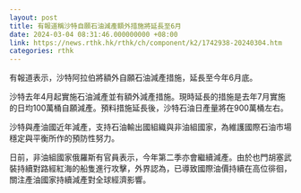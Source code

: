```yaml
---
layout: post
title: 有報道稱沙特自願石油減產額外措施將延長至6月
date: 2024-03-04 08:31:46.000000000 +08:00
link: https://news.rthk.hk/rthk/ch/component/k2/1742938-20240304.htm
categories: rthk
---
```


有報道表示，沙特阿拉伯將額外自願石油減產措施，延長至今年6月底。

沙特去年4月起實施石油減產並有額外減產措施。現時延長的措施是去年7月實施的日均100萬桶自願減產。預料措施延長後，沙特石油日產量將在900萬桶左右。

沙特與產油國近年減產，支持石油輸出國組織與非油組國家，為維護國際石油市場穩定與平衡所作的預防性努力。

日前，非油組國家俄羅斯有官員表示，今年第二季亦會繼續減產。由於也門胡塞武裝持續對路經紅海的船隻進行攻擊，外界認為，已導致國際油價持續在高位徘徊，關注產油國家持續減產對全球經濟影響。
